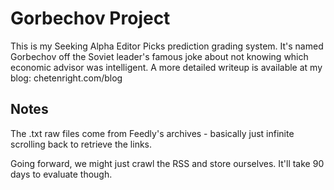 # Gorbechov Project
This is my Seeking Alpha Editor Picks prediction grading system.  It's named Gorbechov off the Soviet leader's famous joke about not knowing which economic advisor was intelligent.  A more detailed writeup is available at my blog: chetenright.com/blog

## Notes
The .txt raw files come from Feedly's archives - basically just infinite scrolling back to retrieve the links.

Going forward, we might just crawl the RSS and store ourselves.  It'll take 90 days to evaluate though.
